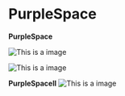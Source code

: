 # PurpleSpace

**PurpleSpace**

![This is a image](https://github.com/yesomac/purplespace/blob/main/purple.png?raw=true)

![This is a image](https://github.com/yesomac/purplespace/blob/main/purpleII.png?raw=true)

**PurpleSpaceII**
![This is a image]()
